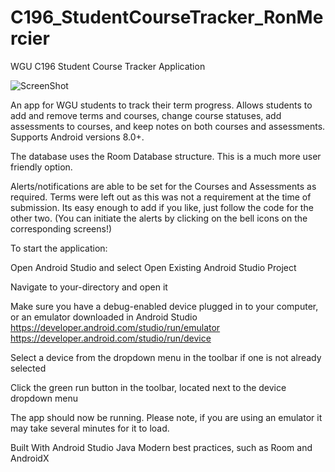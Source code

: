 # C196_StudentCourseTracker_RonMercier
WGU C196 Student Course Tracker Application

![ScreenShot](https://github.com/RonMercier/Student_Course_Tracker/blob/master/StoryBoard.PNG)



An app for WGU students to track their term progress. Allows students to add and remove terms 
and courses, change course statuses, add assessments to courses, and keep notes on both courses 
and assessments. Supports Android versions 8.0+.

The database uses the Room Database structure. This is a much more user friendly option.

Alerts/notifications are able to be set for the Courses and Assessments as required. 
Terms were left out as this was not a requirement at the time of submission. 
Its easy enough to add if you like, just follow the code for the other two.
(You can initiate the alerts by clicking on the bell icons on the corresponding screens!)

To start the application:

Open Android Studio and select Open Existing Android Studio Project

Navigate to your-directory and open it

Make sure you have a debug-enabled device plugged in to your computer, or an emulator 
downloaded in Android Studio
https://developer.android.com/studio/run/emulator
https://developer.android.com/studio/run/device

Select a device from the dropdown menu in the toolbar if one is not already selected

Click the green run button in the toolbar, located next to the device dropdown menu



The app should now be running. Please note, if you are using an emulator it may take 
several minutes for it to load.

Built With
Android Studio
Java
Modern best practices, such as Room and AndroidX
